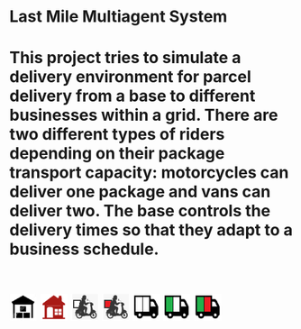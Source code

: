 <h1> Last Mile Multiagent System <h1>
<body> This project tries to simulate a delivery environment for parcel delivery from a base 
to different businesses within a grid. There are two different types of riders depending on their 
package transport capacity: motorcycles can deliver one package and vans can deliver two. The base 
controls the delivery times so that they adapt to a business schedule. <body>

\
![Base](./resources/base.png)
![Business](./resources/dest.png)
![Moto](./resources/moto.png)
![moto_full](./resources/moto_full.png)
![van](./resources/van.png)
![van_half](./resources/van_half.png)
![van_full](./resources/van_full.png)